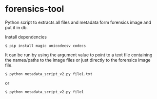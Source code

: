 # forensics-tool
Python script to extracts all files and metadata form forensics image and put it in db. 

Install dependencies 

`$ pip install magic unicodecsv codecs`

It can be run by using the argument value to point to a text file containing the names/paths to the image files or just directly to the forensics image file.

`$ python metadata_script_v2.py file1.txt`

or 

`$ python metadata_script_v2.py file1`






